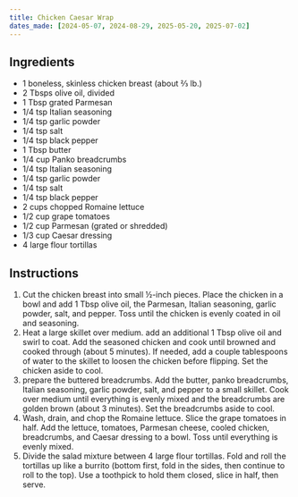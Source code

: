 ```yaml
---
title: Chicken Caesar Wrap
dates_made: [2024-05-07, 2024-08-29, 2025-05-20, 2025-07-02]
---
```


## Ingredients

- 1 boneless, skinless chicken breast (about ⅔ lb.)
- 2 Tbsps olive oil, divided
- 1 Tbsp grated Parmesan
- 1/4 tsp Italian seasoning
- 1/4 tsp garlic powder
- 1/4 tsp salt
- 1/4 tsp black pepper
- 1 Tbsp butter
- 1/4 cup Panko breadcrumbs
- 1/4 tsp Italian seasoning
- 1/4 tsp garlic powder
- 1/4 tsp salt
- 1/4 tsp black pepper
- 2 cups chopped Romaine lettuce
- 1/2 cup grape tomatoes
- 1/2 cup Parmesan (grated or shredded)
- 1/3 cup Caesar dressing
- 4 large flour tortillas

## Instructions

1. Cut the chicken breast into small ½-inch pieces. Place the chicken in a bowl and add 1 Tbsp olive oil, the Parmesan, Italian seasoning, garlic powder, salt, and pepper. Toss until the chicken is evenly coated in oil and seasoning.
2. Heat a large skillet over medium. add an additional 1 Tbsp olive oil and swirl to coat. Add the seasoned chicken and cook until browned and cooked through (about 5 minutes). If needed, add a couple tablespoons of water to the skillet to loosen the chicken before flipping. Set the chicken aside to cool.
3. prepare the buttered breadcrumbs. Add the butter, panko breadcrumbs, Italian seasoning, garlic powder, salt, and pepper to a small skillet. Cook over medium until everything is evenly mixed and the breadcrumbs are golden brown (about 3 minutes). Set the breadcrumbs aside to cool.
4. Wash, drain, and chop the Romaine lettuce. Slice the grape tomatoes in half. Add the lettuce, tomatoes, Parmesan cheese, cooled chicken, breadcrumbs, and Caesar dressing to a bowl. Toss until everything is evenly mixed.
5. Divide the salad mixture between 4 large flour tortillas. Fold and roll the tortillas up like a burrito (bottom first, fold in the sides, then continue to roll to the top). Use a toothpick to hold them closed, slice in half, then serve.
